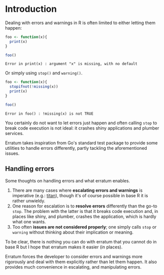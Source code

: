 # Introduction

Dealing with errors and warnings in R is often limited to either letting them happen:

```r
foo <- function(x){
  print(x)
}

foo()
```

```
Error in print(x) : argument "x" is missing, with no default
```

Or simply using `stop()` and `warning()`.

```r
foo <- function(x){
  stopifnot(!missing(x))
  print(x)
}

foo()
```

```
Error in foo() : !missing(x) is not TRUE
```

You certainly do not want to let errors just happen and often calling `stop` to break code execution is not ideal: it crashes shiny applications and plumber services.

Erratum takes inspiration from Go's standard test package to provide some utilities to handle errors differently, partly tackling the aforementioned issues.

## Handling errors

Some thoughts on handling errors and what erratum enables.

1. There are many cases where __escalating errors and warnings__ is imperative (e.g.: [titan](https://titan.opifex.org)), though it's of course possible in base R it is rather unwieldy.
2. One reason for escalation is to __resolve errors__ differently than the go-to `stop`. The problem with the latter is that it breaks code execution and, in places like shiny, and plumber, crashes the application, which is hardly what one wants.
3. Too often __issues are not considered properly__; one simply calls `stop` or `warning` without thinking about their implication or meaning.

To be clear, there is nothing you can do with erratum that you cannot do in base R but I hope that erratum makes it easier (in places).

Erratum forces the developer to consider errors and warnings more rigorously and deal with them explicitly rather than let them happen. It also provides much convenience in escalating, and manipulating errors. 

